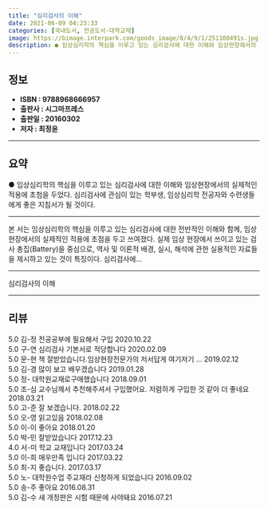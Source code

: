 ```yaml
---
title: "심리검사의 이해"
date: 2021-06-09 04:23:33
categories: [국내도서, 전공도서-대학교재]
image: https://bimage.interpark.com/goods_image/8/4/9/1/251108491s.jpg
description: ● 임상심리학의 핵심을 이루고 있는 심리검사에 대한 이해와 임상현장에서의 실제적인 적용에 초첨을 두었다. 심리검사에 관심이 있는 학부생, 임상심리학 전공자와 수련생들에게 좋은 지침서가 될 것이다.
---
```


## **정보**

- **ISBN : 9788968666957**
- **출판사 : 시그마프레스**
- **출판일 : 20160302**
- **저자 : 최정윤**

------



## **요약**

●  임상심리학의 핵심을 이루고 있는 심리검사에 대한 이해와 임상현장에서의 실제적인 적용에 초첨을 두었다. 심리검사에 관심이 있는 학부생, 임상심리학 전공자와 수련생들에게 좋은 지침서가 될 것이다.

------

본 서는 임상심리학의 핵심을 이루고 있는 심리검사에 대한 전반적인 이해와 함께, 임상현장에서의 실제적인 적용에 초점을 두고 쓰여졌다. 실제 임상 현장에서 쓰이고 있는 검사 총집(Battery)을 중심으로, 역사 및 이론적 배경, 실시, 해석에 관한 실용적인 자료들을 제시하고 있는 것이 특징이다. 심리검사에... 

------


심리검사의 이해 

------


## **리뷰** 

5.0 김-정 전공공부에 필요해서 구입 2020.10.22 <br/>5.0 구-연 심리검사 기본서로 적당합니다 2020.02.09 <br/>5.0 문-현 책 잘받았습니다.임상현장전문가의 저서답게 여기저기 ... 2019.02.12 <br/>5.0 김-경 많이 보고 배우겠습니다 2019.01.28 <br/>5.0 정- 대학원교재로구매했습니다 2018.09.01 <br/>5.0 조-심 교수님께서 추천해주셔서 구입했어요. 저렴하게 구입한 것 같아 더 좋네요 2018.03.21 <br/>5.0 고-준 잘 보겠습니다. 2018.02.22 <br/>5.0 오-영 읽고있음 2018.02.08 <br/>5.0 이-이 좋아요 2018.01.20 <br/>5.0 박-민 잘받았습니다 2017.12.23 <br/>4.0 서-미 학교 교재입니다 2017.03.24 <br/>5.0 이-희 매우만족 입니다 2017.03.22 <br/>5.0 최-지 좋습니다. 2017.03.17 <br/>5.0 노- 대학원수업 주교재라 신청하게 되었습니다 2016.09.02 <br/>5.0 송-주 좋아요 2016.08.31 <br/>5.0 김-수 새 개정판은 시험 때문에 사야돼요 2016.07.21 <br/>